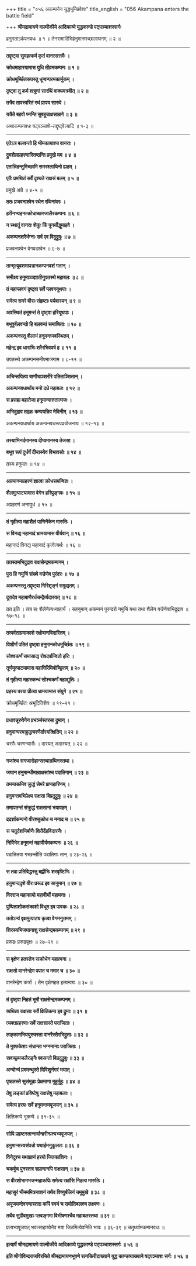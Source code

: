 +++
title = "०५६ अकम्पनेन युद्धभूमिप्रवेशः"
title_english = "056 Akampana enters the battle field"

+++
**श्रीमद्रामायणे वाल्मीकीये आदिकाव्ये युद्धकाण्डे पट्पञ्चाशस्सर्गः**

हनुमताऽकंपनवधः ॥ १ ॥ तेनरामादिभिर्हनुमानमच्छालाघनम् ॥ २ ॥

****

**तद्दृष्ट्वा सुमहत्कर्म कृतं वानरसत्तमैः ।**

**क्रोधमाहारयामास युधि तीव्रमकम्पनः ॥ १ ॥**

**क्रोधमूर्च्छितरूपस्तु धून्वन्परमकार्मुकम् ।**

**दृष्ट्वा तु कर्म शत्रूणां सारथिं वाक्यमत्रवीत् ॥ २ ॥**

**तत्रैव तावत्त्वरितं रथं प्रापय सारथे ।**

**यत्रैते बहवो घ्नन्ति सुबहून्राक्षसान्रणे ॥ ३ ॥**

अथाकम्पनवधः षट्पञ्चाशे–तद्दृष्ट्वेत्यादि ॥ १-३ ॥

****

**एतेऽत्र बलवन्तो हि भीमकायाश्च वानराः ।**

**द्रुमशैलप्रहरणास्तिष्ठन्ति प्रमुखे मम ॥ ४ ॥**

**एतान्निहन्तुमिच्छामि समरश्लाघिनो ह्यहम् ।**

**एतैः प्रमथितं सर्वें दृश्यते राक्षसं बलम् ॥ ५ ॥**

प्रमुखे अग्रे ॥ ४-५ ॥

**ततः प्रजवनाश्वेन रथेन रथिनांवरः ।**

**हरीनभ्यहनत्क्रोधाच्छरजालैरकम्पनः ॥ ६ ॥**

**न स्थातुं वानराः शेकुः किं पुनर्योद्धुमाहवे ।**

**अकम्पनशरैर्भग्नाः सर्व एव विदुद्रुवुः ॥ ७ ॥**

प्रजवनाश्वेन वेगवदश्वेन ॥ ६-७ ॥

****

**तान्मृत्युवशमापन्नानकम्पनवशं गतान् ।**

**समीक्ष्य हनुमाञ्ञ्ज्ञातीनुपतस्थे महाबलः ॥ ८ ॥**

**तं महाप्लवगं दृष्ट्वा सर्वे प्लवगयूथपाः ।**

**समेत्य समरे वीराः संहृष्टाः पर्यवारयन् ॥ ९ ॥**

**अवस्थितं हनूमन्तं ते दृष्ट्वा हरियूथपाः ।**

**बभूवुर्बलवन्तो हि बलवन्तं समाश्रिताः ॥ १० ॥**

**अकम्पनस्तु शैलाभं हनूमन्तमवस्थितम् ।**

**महेन्द्र इव धाराभिः शरैरभिववर्ष ह ॥ ११ ॥**

उपतस्थे अकम्पनसमीपमाजगाम ॥ ८-११ ॥

****

**अचिन्तयित्वा बाणौघाञ्शरीरे पतिताञ्शितान् ।**

**अकम्पनवधार्थाय मनो दध्रे महाबलः ॥ १२ ॥**

**स प्रसह्य महातेजा हनूमान्मारुतात्मजः ।**

**अभिदुद्राव तद्रक्षः कम्पयन्निव मेदिनीम् ॥ १३ ॥**

अकम्पनवधार्थाय अकम्पनवधरूपप्रयोजनाय ॥ १२-१३ ॥

****

**तस्याभिनर्दमानस्य दीप्यमानस्य तेजसा ।**

**बभूव रूपं दुर्धर्षं दीप्तस्येव विभावसोः ॥ १४ ॥**

तस्य हनुमतः ॥ १४ ॥

****

**आत्मानमग्रहरणं ज्ञात्वा क्रोधसमन्वितः ।**

**शैलमुत्पाटयामास वेगेन हरिपुङ्गवः ॥ १५ ॥**

अप्रहरणं अनायुधं ॥ १५ ॥

****

**तं गृहीत्वा महाशैलं पाणिनैकेन मारुतिः ।**

**स विनद्य महानादं भ्रामयामास वीर्यवान् ॥ १६ ॥**

महानादं विनद्य महानादं कृत्वेत्यर्थः ॥ १६ ॥

****

**ततस्तमभिदुद्राव राक्षसेन्द्रमकम्पनम् ।**

**पुरा हि नमुचिं संख्ये वज्रेणेव पुरंदरः ॥ १७ ॥**

**अकम्पनस्तु तद्दृष्ट्वा गिरिशृङ्गं समुद्यतम् ।**

**दूरादेव महाबाणैरर्धचन्द्रैर्व्यदारयत् ॥ १८ ॥**

तत इति । तत्र सः शैलेनेत्यध्याहार्यं । सहनुमान् अकम्पनं पुरन्दरो नमुचिं यथा तथा शैलेन वज्रेणेवाभिदुद्राव ॥ १७-१८ ॥

****

**तत्पर्वताग्रमाकाशे रक्षोबाणविदारितम् ।**

**विशीर्णं पतितं दृष्ट्वा हनुमान्क्रोधमूर्च्छितः ॥ १९ ॥**

**सोश्वकर्णं समासाद्य रोषदर्पान्वितो हरिः ।**

**तूर्णमुत्पाटयामास महागिरिमिवोच्छ्रितम् ॥ २० ॥**

**तं गृहीत्वा महास्कन्धं सोश्चकर्णं महाद्युतिः ।**

**प्रहस्य परया प्रीत्या भ्रामयामास संयुगे ॥ २१ ॥**

क्रोधमूर्च्छितः अभूदितिशेषः ॥ १९–२१ ॥

****

**प्रधावन्नूरुवेगेन प्रभञ्जंस्तरसा द्रुमान् ।**

**हनुमान्परमक्रुद्धचरणैर्दारयत्क्षितिम् ॥ २२ ॥**

चरणैः चरणन्यासैः । दारयत् अदास्यत् ॥ २२ ॥

****

**गजांश्च सगजारोहान्सरथान्रथिनस्तथा ।**

**जघान हनुमान्धीमान्राक्षसांश्च पदातिगान् ॥ २३ ॥**

**तमन्तकमिव क्रुद्धं सेमरे प्राणहारिणम् ।**

**हनुमन्तमभिप्रेक्ष्य राक्षसा विप्रदुद्रुवुः ॥ २४ ॥**

**तमापतन्तं संक्रुद्धं राक्षसानां भयावहम् ।**

**ददर्शाकम्पनो वीरश्चुक्रोध च ननाद च ॥ २५ ॥**

**स चतुर्दशभिर्बाणैः शितैर्देहविदारणैः ।**

**निर्विभेद हनूमन्तं महावीर्यमकम्पनः ॥ २६ ॥**

पदातितया गच्छन्तीति पदातिगाः तान् ॥ २३-२६ ॥

****

**स तदा प्रतिविद्धस्तु बह्वीभिः शरवृष्टिभिः ।**

**हनुमान्ददृशे वीरः प्ररूढ इव सानुमान् ॥ २७ ॥**

**विरराज महाकायो महावीर्यो महामनाः ।**

**पुष्पिताशोकसंकाशो विधूम इव पावकः ॥ २८ ॥**

**ततोऽन्यं वृक्षमुत्पाट्य कृत्वा वेगमनुत्तमम् ।**

**शिरस्यभिजघानाशु राक्षसेन्द्रमकम्पनम् ॥ २९ ॥**

प्ररूढः प्ररूढवृक्षः ॥ २७–२९ ॥

****

**स वृक्षेण हतस्तेन सक्रोधेन महात्मना ।**

**राक्षसो वानरेन्द्रेण पपात च ममार च ॥ ३० ॥**

वानरेन्द्रेण कर्त्रा । तेन वृक्षेणहत इत्यन्वयः ॥ ३० ॥

****

**तं दृष्ट्वा निहतं भूमौ राक्षसेन्द्रमकम्पनम् ।**

**व्यथिता राक्षसाः सर्वे क्षितिकम्प इव द्रुमाः ॥ ३१ ॥**

**त्यक्तप्रहरणाः सर्वे राक्षसास्ते पराजिताः ।**

**लङ्कामभिययुस्त्रस्ता वानरैस्तैरभिद्रुताः ॥ ३२ ॥**

**ते मुक्तकेशाः संभ्रान्ता भग्नमानाः पराजिताः ।**

**स्रवच्छ्रमजलैरङ्गैः श्वसन्तो विप्रदुद्रुवुः ॥ ३३ ॥**

**अन्योन्यं प्रममन्थुस्ते विविशुर्नगरं भयात् ।**

**पृष्ठतस्ते सुसंमूढाः प्रेक्षमाणा मुहुर्मुहुः ॥ ३४ ॥**

**तेषु लङ्कां प्रविष्टेषु राक्षसेषु महाबलाः ।**

**समेत्य हरयः सर्वे हनुमन्तमपूजयन् ॥ ३५ ॥**

क्षितिकम्पे भूकम्पे ॥ ३१-३५ ॥

****

**सोपि प्रहृष्टस्तान्सर्वान्हरीन्प्रत्यभ्यपूजयत् ।**

**हनुमान्सत्त्वसंपन्नो यथार्हमनुकूलतः ॥ ३६ ॥**

**विनेदुश्च यथाप्राणं हरयो जितकाशिनः ।**

**चकर्षुच पुनस्तत्र सप्राणानपि राक्षसान् ॥ ३७ ॥**

**स वीरशोभामभजन्महाकपिः समेत्य रक्षांसि निहत्य मारुतिः ।**

**महासुरं भीमममित्रनाशनं यथैव विष्णुर्बलिनं चमूमुखे ॥ ३८ ॥**

**अपूजयन्देवगणास्तदा कपिं स्वयं च रामोतिबलश्च लक्ष्मणः ।**

**तथैव सुग्रीवमुखाः प्लवङ्गमा विभीषणश्चैव महाबलस्तथा ॥ ३९ ॥**

प्रत्यभ्यपूजयत् भवत्साहाय्येनैव मया जितमित्येवमिति भावः ॥ ३६-३९ ॥ चतुर्थ्यामकम्पनवधः ॥

****

**इत्यार्षे श्रीमद्रामायणे वाल्मीकीये आदिकाव्ये युद्धकाण्डे पट्पञ्चाशस्सर्गः ॥ ५६ ॥**

**इति श्रीगोविन्दराजविरचिते श्रीमद्रामायणभूषणे रत्नकिरीटाख्याने युद्ध काण्डव्याख्याने षट्पञ्चाशः सर्गः ॥ ५६ ॥**
